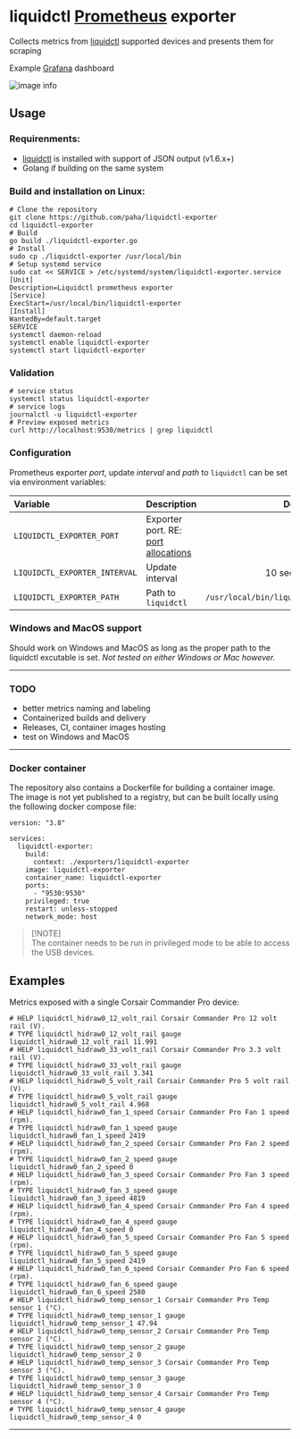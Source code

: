 # liquidctl [Prometheus][2] exporter

Collects metrics from [liquidctl][1] supported devices and presents them for scraping


Example [Grafana][4] dashboard

![image info](./example.png)

## Usage

### Requirenments:
- [liquidctl][1] is installed with support of JSON output (v1.6.x+)
- Golang if building on the same system  

### Build and installation on Linux:
```shell
# Clone the repository
git clone https://github.com/paha/liquidctl-exporter
cd liquidctl-exporter
# Build
go build ./liquidctl-exporter.go
# Install
sudo cp ./liquidctl-exporter /usr/local/bin
# Setup systemd service
sudo cat << SERVICE > /etc/systemd/system/liquidctl-exporter.service
[Unit]
Description=Liquidctl prometheus exporter
[Service]
ExecStart=/usr/local/bin/liquidctl-exporter
[Install]
WantedBy=default.target
SERVICE
systemctl daemon-reload
systemctl enable liquidctl-exporter
systemctl start liquidctl-exporter
```

### Validation

```shell
# service status
systemctl status liquidctl-exporter
# service logs
journalctl -u liquidctl-exporter
# Preview exposed metrics
curl http://localhost:9530/metrics | grep liquidctl
```

### Configuration
Prometheus exporter _port_, update _interval_ and _path_ to `liquidctl` can be set via environment variables:

| Variable    | Description | Default       |
| :---        |    :----   |          ---: |
| `LIQUIDCTL_EXPORTER_PORT` | Exporter port. RE: [port allocations][3] | 9530 |
| `LIQUIDCTL_EXPORTER_INTERVAL` | Update interval | 10 seconds |
| `LIQUIDCTL_EXPORTER_PATH` | Path to `liquidctl` | `/usr/local/bin/liquidctl` |

### Windows and MacOS support

Should work on Windows and MacOS as long as the proper path to the liquidctl excutable is set. _Not tested on either Windows or Mac however._

---
### TODO

- better metrics naming and labeling
- Containerized builds and delivery
- Releases, CI, container images hosting
- test on Windows and MacOS
---

### Docker container

The repository also contains a Dockerfile for building a container image. The image is not yet published to a registry, but can be built locally using the following docker compose file:

```shell
version: "3.8"

services:
  liquidctl-exporter:
    build:
      context: ./exporters/liquidctl-exporter
    image: liquidctl-exporter
    container_name: liquidctl-exporter
    ports:
      - "9530:9530"
    privileged: true
    restart: unless-stopped
    network_mode: host
```

> [!NOTE]\
> The container needs to be run in privileged mode to be able to access the USB devices.

## Examples

Metrics exposed with a single Corsair Commander Pro device:

```shell
# HELP liquidctl_hidraw0_12_volt_rail Corsair Commander Pro 12 volt rail (V).
# TYPE liquidctl_hidraw0_12_volt_rail gauge
liquidctl_hidraw0_12_volt_rail 11.991
# HELP liquidctl_hidraw0_33_volt_rail Corsair Commander Pro 3.3 volt rail (V).
# TYPE liquidctl_hidraw0_33_volt_rail gauge
liquidctl_hidraw0_33_volt_rail 3.341
# HELP liquidctl_hidraw0_5_volt_rail Corsair Commander Pro 5 volt rail (V).
# TYPE liquidctl_hidraw0_5_volt_rail gauge
liquidctl_hidraw0_5_volt_rail 4.968
# HELP liquidctl_hidraw0_fan_1_speed Corsair Commander Pro Fan 1 speed (rpm).
# TYPE liquidctl_hidraw0_fan_1_speed gauge
liquidctl_hidraw0_fan_1_speed 2419
# HELP liquidctl_hidraw0_fan_2_speed Corsair Commander Pro Fan 2 speed (rpm).
# TYPE liquidctl_hidraw0_fan_2_speed gauge
liquidctl_hidraw0_fan_2_speed 0
# HELP liquidctl_hidraw0_fan_3_speed Corsair Commander Pro Fan 3 speed (rpm).
# TYPE liquidctl_hidraw0_fan_3_speed gauge
liquidctl_hidraw0_fan_3_speed 4819
# HELP liquidctl_hidraw0_fan_4_speed Corsair Commander Pro Fan 4 speed (rpm).
# TYPE liquidctl_hidraw0_fan_4_speed gauge
liquidctl_hidraw0_fan_4_speed 0
# HELP liquidctl_hidraw0_fan_5_speed Corsair Commander Pro Fan 5 speed (rpm).
# TYPE liquidctl_hidraw0_fan_5_speed gauge
liquidctl_hidraw0_fan_5_speed 2419
# HELP liquidctl_hidraw0_fan_6_speed Corsair Commander Pro Fan 6 speed (rpm).
# TYPE liquidctl_hidraw0_fan_6_speed gauge
liquidctl_hidraw0_fan_6_speed 2580
# HELP liquidctl_hidraw0_temp_sensor_1 Corsair Commander Pro Temp sensor 1 (°C).
# TYPE liquidctl_hidraw0_temp_sensor_1 gauge
liquidctl_hidraw0_temp_sensor_1 47.94
# HELP liquidctl_hidraw0_temp_sensor_2 Corsair Commander Pro Temp sensor 2 (°C).
# TYPE liquidctl_hidraw0_temp_sensor_2 gauge
liquidctl_hidraw0_temp_sensor_2 0
# HELP liquidctl_hidraw0_temp_sensor_3 Corsair Commander Pro Temp sensor 3 (°C).
# TYPE liquidctl_hidraw0_temp_sensor_3 gauge
liquidctl_hidraw0_temp_sensor_3 0
# HELP liquidctl_hidraw0_temp_sensor_4 Corsair Commander Pro Temp sensor 4 (°C).
# TYPE liquidctl_hidraw0_temp_sensor_4 gauge
liquidctl_hidraw0_temp_sensor_4 0
```

---

[1]: https://github.com/liquidctl/liquidctl
[2]: https://prometheus.io/
[3]: https://github.com/prometheus/prometheus/wiki/Default-port-allocations
[4]: https://grafana.com/
